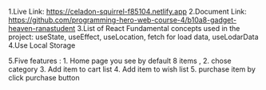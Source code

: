 1.Live Link: https://celadon-squirrel-f85104.netlify.app
2.Document Link: https://github.com/programming-hero-web-course-4/b10a8-gadget-heaven-ranastudent
3.List of React Fundamental concepts used in the project: useState, useEffect, useLocation, fetch for load data, useLodarData
4.Use Local Storage

5.Five features :
            1. Home page you see by default 8 items ,
            2. chose category
            3. Add item to cart list
            4. Add item to wish list
            5. purchase item by click purchase button 